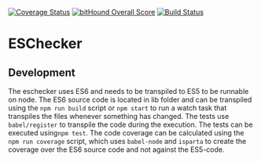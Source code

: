 [![Coverage Status](https://coveralls.io/repos/github/DatenMetzgerX/ESChecker/badge.svg?branch=master)](https://coveralls.io/github/DatenMetzgerX/ESChecker?branch=master)
[![bitHound Overall Score](https://www.bithound.io/github/DatenMetzgerX/ESChecker/badges/score.svg)](https://www.bithound.io/github/DatenMetzgerX/ESChecker)
[![Build Status](https://travis-ci.org/DatenMetzgerX/ESChecker.svg?branch=master)](https://travis-ci.org/DatenMetzgerX/ESChecker)

# ESChecker

## Development
The eschecker uses ES6 and needs to be transpiled to ES5 to be runnable on node. The ES6 source code is located in lib folder and can be transpiled using the `npm run build` script or `npm start` to run a watch task that transpiles the files whenever something has changed. The tests use `babel/register` to transpile the code during the execution. The tests can be executed using`npm test`. The code coverage can be calculated using the `npm run coverage` script, which uses `babel-node` and `isparta` to create the coverage over the ES6 source code and not against the ES5-code.


